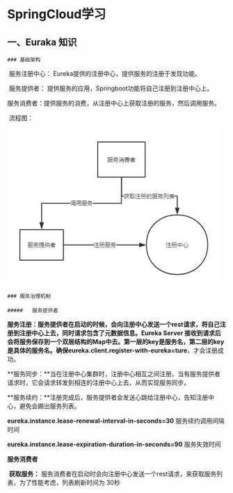# SpringCloud学习

## 一、Euraka 知识

	### 基础架构

​	服务注册中心： Eureka提供的注册中心，提供服务的注册于发现功能。

​	服务提供者： 提供服务的应用，Springboot功能将自己注册到注册中心上。

​	服务消费者：提供服务的消费，从注册中心上获取注册的服务，然后调用服务。

​	流程图：

​	![服务流程图](.\图片\服务流程图.png)

 	### 服务治理机制

	##### 	服务提供者

​	**服务注册：**服务提供者在启动的时候，会向注册中心发送一个rest请求，将自己注册到注册中心上去，同时请求包含了元数据信息。Eureka Server 接收到请求后会将服务保存到一个双层结构的Map中去。第一层的key是服务名，第二层的key是具体的服务名。确保**eureka.client.register-with-eureka=ture**，才会注册成功。

​	**服务同步：**当在注册中心集群时，注册中心相互之间注册，当有服务提供者请求时，它会请求转发到相连的注册中心上去，从而实现服务同步。

​	**服务续约：**注册完成后，服务提供者会发送心跳给注册中心，告知注册中心，避免会踢出服务列表。

​			  **eureka.instance.lease-renewal-interval-in-seconds=30**   服务续约调用间隔时间

​			  **eureka.instance.lease-expiration-duration-in-seconds=90** 服务失效时间

  **服务消费者**

​	**获取服务：** 服务消费者在启动时会向注册中心发送一个rest请求，来获取服务列表，为了性能考虑，列表刷新时间为		30秒

​	













































































